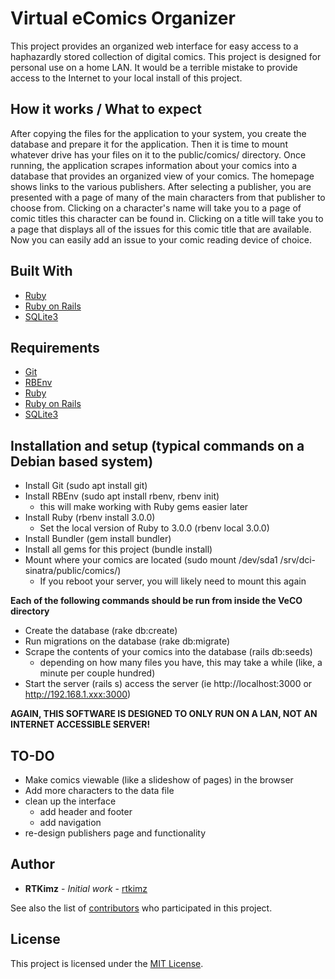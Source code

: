 # Virtual eComics Organizer

This project provides an organized web interface for easy access to a haphazardly stored collection of digital comics. This project is designed for personal use on a home LAN. It would be a terrible mistake to provide access to the Internet to your local install of this project.

## How it works / What to expect

After copying the files for the application to your system, you create the database and prepare it for the application. Then it is time to mount whatever drive has your files on it to the public/comics/ directory. Once running, the application scrapes information about your comics into a database that provides an organized view of your comics. The homepage shows links to the various publishers. After selecting a publisher, you are presented with a page of many of the main characters from that publisher to choose from. Clicking on a character's name will take you to a page of comic titles this character can be found in. Clicking on a title will take you to a page that displays all of the issues for this comic title that are available. Now you can easily add an issue to your comic reading device of choice. 

## Built With

* [Ruby](https://www.ruby-lang.org)
* [Ruby on Rails](https://rubyonrails.org/)
* [SQLite3](https://sqlite.org/index.html)

## Requirements

* [Git](https://git-scm.com/)
* [RBEnv](https://github.com/rbenv/rbenv)
* [Ruby](https://www.ruby-lang.org)
* [Ruby on Rails](https://rubyonrails.org/)
* [SQLite3](https://sqlite.org/index.html)

## Installation and setup (typical commands on a Debian based system)

* Install Git (sudo apt install git)
* Install RBEnv (sudo apt install rbenv, rbenv init)
  * this will make working with Ruby gems easier later
* Install Ruby (rbenv install 3.0.0)
  * Set the local version of Ruby to 3.0.0 (rbenv local 3.0.0)
* Install Bundler (gem install bundler)
* Install all gems for this project (bundle install)
* Mount where your comics are located (sudo mount /dev/sda1 /srv/dci-sinatra/public/comics/)
  * If you reboot your server, you will likely need to mount this again

**Each of the following commands should be run from inside the VeCO directory**
* Create the database (rake db:create)
* Run migrations on the database (rake db:migrate)
* Scrape the contents of your comics into the database (rails db:seeds)
  * depending on how many files you have, this may take a while (like, a minute per couple hundred)
* Start the server (rails s)
access the server (ie http://localhost:3000 or http://192.168.1.xxx:3000)
  
**AGAIN, THIS SOFTWARE IS DESIGNED TO ONLY RUN ON A LAN, NOT AN INTERNET ACCESSIBLE SERVER!**

## TO-DO

* Make comics viewable (like a slideshow of pages) in the browser
* Add more characters to the data file
* clean up the interface
  * add header and footer
  * add navigation 
* re-design publishers page and functionality 

## Author

* **RTKimz** - *Initial work* - [rtkimz](https://github.com/rtkimz)

See also the list of [contributors](https://github.com/rtkimz/VeCO/contributors) who participated in this project.

## License

This project is licensed under the [MIT License](LICENSE).